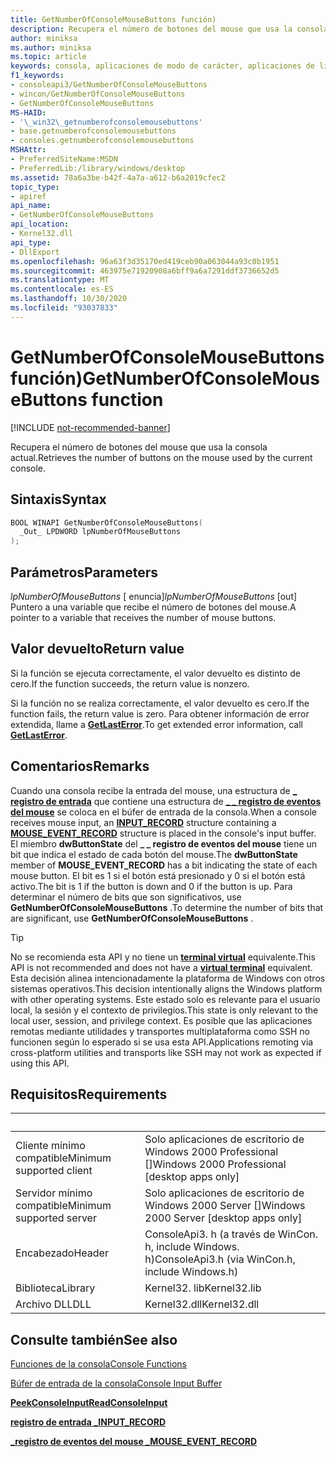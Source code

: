```yaml
---
title: GetNumberOfConsoleMouseButtons función)
description: Recupera el número de botones del mouse que usa la consola actual.
author: miniksa
ms.author: miniksa
ms.topic: article
keywords: consola, aplicaciones de modo de carácter, aplicaciones de línea de comandos, aplicaciones de terminal, API de consola
f1_keywords:
- consoleapi3/GetNumberOfConsoleMouseButtons
- wincon/GetNumberOfConsoleMouseButtons
- GetNumberOfConsoleMouseButtons
MS-HAID:
- '\_win32\_getnumberofconsolemousebuttons'
- base.getnumberofconsolemousebuttons
- consoles.getnumberofconsolemousebuttons
MSHAttr:
- PreferredSiteName:MSDN
- PreferredLib:/library/windows/desktop
ms.assetid: 78a6a3be-b42f-4a7a-a612-b6a2019cfec2
topic_type:
- apiref
api_name:
- GetNumberOfConsoleMouseButtons
api_location:
- Kernel32.dll
api_type:
- DllExport
ms.openlocfilehash: 96a63f3d35170ed419ceb90a063044a93c0b1951
ms.sourcegitcommit: 463975e71920908a6bff9a6a7291ddf3736652d5
ms.translationtype: MT
ms.contentlocale: es-ES
ms.lasthandoff: 10/30/2020
ms.locfileid: "93037833"
---
```

# <a name="getnumberofconsolemousebuttons-function"></a><span data-ttu-id="e2786-104">GetNumberOfConsoleMouseButtons función)</span><span class="sxs-lookup"><span data-stu-id="e2786-104">GetNumberOfConsoleMouseButtons function</span></span>

[!INCLUDE [not-recommended-banner](./includes/not-recommended-banner.md)]

<span data-ttu-id="e2786-105">Recupera el número de botones del mouse que usa la consola actual.</span><span class="sxs-lookup"><span data-stu-id="e2786-105">Retrieves the number of buttons on the mouse used by the current console.</span></span>

## <a name="syntax"></a><span data-ttu-id="e2786-106">Sintaxis</span><span class="sxs-lookup"><span data-stu-id="e2786-106">Syntax</span></span>

```C
BOOL WINAPI GetNumberOfConsoleMouseButtons(
  _Out_ LPDWORD lpNumberOfMouseButtons
);
```

## <a name="parameters"></a><span data-ttu-id="e2786-107">Parámetros</span><span class="sxs-lookup"><span data-stu-id="e2786-107">Parameters</span></span>

<span data-ttu-id="e2786-108">*lpNumberOfMouseButtons* \[ enuncia\]</span><span class="sxs-lookup"><span data-stu-id="e2786-108">*lpNumberOfMouseButtons* \[out\]</span></span>  
<span data-ttu-id="e2786-109">Puntero a una variable que recibe el número de botones del mouse.</span><span class="sxs-lookup"><span data-stu-id="e2786-109">A pointer to a variable that receives the number of mouse buttons.</span></span>

## <a name="return-value"></a><span data-ttu-id="e2786-110">Valor devuelto</span><span class="sxs-lookup"><span data-stu-id="e2786-110">Return value</span></span>

<span data-ttu-id="e2786-111">Si la función se ejecuta correctamente, el valor devuelto es distinto de cero.</span><span class="sxs-lookup"><span data-stu-id="e2786-111">If the function succeeds, the return value is nonzero.</span></span>

<span data-ttu-id="e2786-112">Si la función no se realiza correctamente, el valor devuelto es cero.</span><span class="sxs-lookup"><span data-stu-id="e2786-112">If the function fails, the return value is zero.</span></span> <span data-ttu-id="e2786-113">Para obtener información de error extendida, llame a [**GetLastError**](https://msdn.microsoft.com/library/windows/desktop/ms679360).</span><span class="sxs-lookup"><span data-stu-id="e2786-113">To get extended error information, call [**GetLastError**](https://msdn.microsoft.com/library/windows/desktop/ms679360).</span></span>

## <a name="remarks"></a><span data-ttu-id="e2786-114">Comentarios</span><span class="sxs-lookup"><span data-stu-id="e2786-114">Remarks</span></span>

<span data-ttu-id="e2786-115">Cuando una consola recibe la entrada del mouse, una estructura de [**\_ registro de entrada**](input-record-str.md) que contiene una estructura de [**\_ \_ registro de eventos del mouse**](mouse-event-record-str.md) se coloca en el búfer de entrada de la consola.</span><span class="sxs-lookup"><span data-stu-id="e2786-115">When a console receives mouse input, an [**INPUT\_RECORD**](input-record-str.md) structure containing a [**MOUSE\_EVENT\_RECORD**](mouse-event-record-str.md) structure is placed in the console's input buffer.</span></span> <span data-ttu-id="e2786-116">El miembro **dwButtonState** del **\_ \_ registro de eventos del mouse** tiene un bit que indica el estado de cada botón del mouse.</span><span class="sxs-lookup"><span data-stu-id="e2786-116">The **dwButtonState** member of **MOUSE\_EVENT\_RECORD** has a bit indicating the state of each mouse button.</span></span> <span data-ttu-id="e2786-117">El bit es 1 si el botón está presionado y 0 si el botón está activo.</span><span class="sxs-lookup"><span data-stu-id="e2786-117">The bit is 1 if the button is down and 0 if the button is up.</span></span> <span data-ttu-id="e2786-118">Para determinar el número de bits que son significativos, use **GetNumberOfConsoleMouseButtons** .</span><span class="sxs-lookup"><span data-stu-id="e2786-118">To determine the number of bits that are significant, use **GetNumberOfConsoleMouseButtons** .</span></span>

> [!TIP]
> <span data-ttu-id="e2786-119">No se recomienda esta API y no tiene un **[terminal virtual](console-virtual-terminal-sequences.md)** equivalente.</span><span class="sxs-lookup"><span data-stu-id="e2786-119">This API is not recommended and does not have a **[virtual terminal](console-virtual-terminal-sequences.md)** equivalent.</span></span> <span data-ttu-id="e2786-120">Esta decisión alinea intencionadamente la plataforma de Windows con otros sistemas operativos.</span><span class="sxs-lookup"><span data-stu-id="e2786-120">This decision intentionally aligns the Windows platform with other operating systems.</span></span> <span data-ttu-id="e2786-121">Este estado solo es relevante para el usuario local, la sesión y el contexto de privilegios.</span><span class="sxs-lookup"><span data-stu-id="e2786-121">This state is only relevant to the local user, session, and privilege context.</span></span> <span data-ttu-id="e2786-122">Es posible que las aplicaciones remotas mediante utilidades y transportes multiplataforma como SSH no funcionen según lo esperado si se usa esta API.</span><span class="sxs-lookup"><span data-stu-id="e2786-122">Applications remoting via cross-platform utilities and transports like SSH may not work as expected if using this API.</span></span>

## <a name="requirements"></a><span data-ttu-id="e2786-123">Requisitos</span><span class="sxs-lookup"><span data-stu-id="e2786-123">Requirements</span></span>

| &nbsp; | &nbsp; |
|-|-|
| <span data-ttu-id="e2786-124">Cliente mínimo compatible</span><span class="sxs-lookup"><span data-stu-id="e2786-124">Minimum supported client</span></span> | <span data-ttu-id="e2786-125">Solo aplicaciones de escritorio de Windows 2000 Professional \[\]</span><span class="sxs-lookup"><span data-stu-id="e2786-125">Windows 2000 Professional \[desktop apps only\]</span></span> |
| <span data-ttu-id="e2786-126">Servidor mínimo compatible</span><span class="sxs-lookup"><span data-stu-id="e2786-126">Minimum supported server</span></span> | <span data-ttu-id="e2786-127">Solo aplicaciones de escritorio de Windows 2000 Server \[\]</span><span class="sxs-lookup"><span data-stu-id="e2786-127">Windows 2000 Server \[desktop apps only\]</span></span> |
| <span data-ttu-id="e2786-128">Encabezado</span><span class="sxs-lookup"><span data-stu-id="e2786-128">Header</span></span> | <span data-ttu-id="e2786-129">ConsoleApi3. h (a través de WinCon. h, include Windows. h)</span><span class="sxs-lookup"><span data-stu-id="e2786-129">ConsoleApi3.h (via WinCon.h, include Windows.h)</span></span> |
| <span data-ttu-id="e2786-130">Biblioteca</span><span class="sxs-lookup"><span data-stu-id="e2786-130">Library</span></span> | <span data-ttu-id="e2786-131">Kernel32. lib</span><span class="sxs-lookup"><span data-stu-id="e2786-131">Kernel32.lib</span></span> |
| <span data-ttu-id="e2786-132">Archivo DLL</span><span class="sxs-lookup"><span data-stu-id="e2786-132">DLL</span></span> | <span data-ttu-id="e2786-133">Kernel32.dll</span><span class="sxs-lookup"><span data-stu-id="e2786-133">Kernel32.dll</span></span> |

## <a name="see-also"></a><span data-ttu-id="e2786-134">Consulte también</span><span class="sxs-lookup"><span data-stu-id="e2786-134">See also</span></span>

[<span data-ttu-id="e2786-135">Funciones de la consola</span><span class="sxs-lookup"><span data-stu-id="e2786-135">Console Functions</span></span>](console-functions.md)

[<span data-ttu-id="e2786-136">Búfer de entrada de la consola</span><span class="sxs-lookup"><span data-stu-id="e2786-136">Console Input Buffer</span></span>](console-input-buffer.md)

[<span data-ttu-id="e2786-137">**PeekConsoleInput**</span><span class="sxs-lookup"><span data-stu-id="e2786-137">**ReadConsoleInput**</span></span>](readconsoleinput.md)

[<span data-ttu-id="e2786-138">**registro de entrada \_**</span><span class="sxs-lookup"><span data-stu-id="e2786-138">**INPUT\_RECORD**</span></span>](input-record-str.md)

[<span data-ttu-id="e2786-139">**\_registro de eventos del mouse \_**</span><span class="sxs-lookup"><span data-stu-id="e2786-139">**MOUSE\_EVENT\_RECORD**</span></span>](mouse-event-record-str.md)
